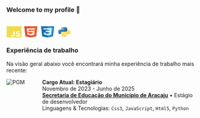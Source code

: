 ### Welcome to my profile 👋
<div style="display: inline_block"><br>
  <img align="center" alt="SouzaBrun0-Js" height="30" width="40" src="https://raw.githubusercontent.com/devicons/devicon/master/icons/javascript/javascript-plain.svg">
  <img align="center" alt="SouzaBrun0-HTML" height="30" width="40" src="https://raw.githubusercontent.com/devicons/devicon/master/icons/html5/html5-original.svg">
  <img align="center" alt="SouzaBrun0-CSS" height="30" width="40" src="https://raw.githubusercontent.com/devicons/devicon/master/icons/css3/css3-original.svg">
  <img align="center" alt="SouzaBrun0-Python" height="30" width="40" src="https://raw.githubusercontent.com/devicons/devicon/master/icons/python/python-original.svg">
</div>

### Experiência de trabalho
Na visão geral abaixo você encontrará minha experiência de trabalho mais recente:

[<img align="left" height="94px" width="94px" alt="PGM" src="https://cdn.discordapp.com/attachments/817401092752932916/1017400940896194560/avatar_960.jpg"/>](https://www.aracaju.se.gov.br/procuradoria/)

**Cargo Atual: Estagiário** \
Novembro de 2023 - Junho de 2025 \
[**Secretaria de Educação do Município de Aracaju**](https://www.aracaju.se.gov.br/educacao/) • Estágio de desenvolvedor \
Linguagens & Tecnologias: `Css3`, `JavaScript`, `Html5`, `Python`\
<br/>
